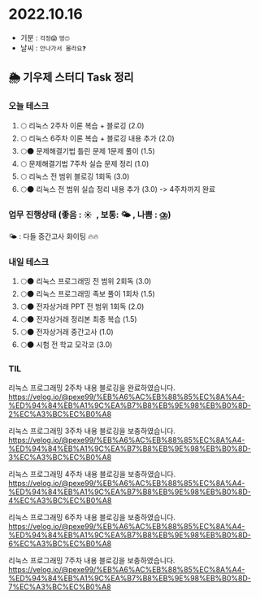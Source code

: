# 2022.10.16

- 기분 : `걱정😱` `멍🙄`
- 날씨 : `안나가서 몰라요❓`

## 🌦️ 기우제 스터디 Task 정리

### 오늘 테스크

1. 🌕 리눅스 2주차 이론 복습 + 블로깅 (2.0)
2. 🌕 리눅스 6주차 이론 복습 + 블로깅 내용 추가 (2.0)
3. 🌕🌑 문제해결기법 틀린 문제 1문제 풀이 (1.5)
4. 🌕 문제해결기법 7주차 실습 문제 정리 (1.0)
5. 🌕 리눅스 전 범위 블로깅 1회독 (3.0)
6. 🌕🌑 리눅스 전 범위 실습 정리 내용 추가 (3.0) -> 4주차까지 완료

### 업무 진행상태 (좋음 : ☀  , 보통: 🌤 , 나쁨 : ⛈)

🌤 : 다들 중간고사 화이팅 🔥🔥

### 내일 테스크

1. 🌕🌑 리눅스 프로그래밍 전 범위 2회독 (3.0)
2. 🌕🌑 리눅스 프로그래밍 족보 풀이 1회차 (1.5)
3. 🌕🌑 전자상거래 PPT 전 범위 1회독 (2.0)
4. 🌕🌑 전자상거래 정리본 최종 복습 (1.5)
5. 🌕🌑 전자상거래 중간고사 (1.0)
6. 🌕🌑 시험 전 학교 모각코 (3.0)

### TIL

리눅스 프로그래밍 2주차 내용 블로깅을 완료하였습니다.  
https://velog.io/@pexe99/%EB%A6%AC%EB%88%85%EC%8A%A4-%ED%94%84%EB%A1%9C%EA%B7%B8%EB%9E%98%EB%B0%8D-2%EC%A3%BC%EC%B0%A8

리눅스 프로그래밍 3주차 내용 블로깅을 보충하였습니다.
https://velog.io/@pexe99/%EB%A6%AC%EB%88%85%EC%8A%A4-%ED%94%84%EB%A1%9C%EA%B7%B8%EB%9E%98%EB%B0%8D-3%EC%A3%BC%EC%B0%A8

리눅스 프로그래밍 4주차 내용 블로깅을 보충하였습니다.
https://velog.io/@pexe99/%EB%A6%AC%EB%88%85%EC%8A%A4-%ED%94%84%EB%A1%9C%EA%B7%B8%EB%9E%98%EB%B0%8D-4%EC%A3%BC%EC%B0%A8

리눅스 프로그래밍 6주차 내용 블로깅을 보충하였습니다.  
https://velog.io/@pexe99/%EB%A6%AC%EB%88%85%EC%8A%A4-%ED%94%84%EB%A1%9C%EA%B7%B8%EB%9E%98%EB%B0%8D-6%EC%A3%BC%EC%B0%A8

리눅스 프로그래밍 7주차 내용 블로깅을 보충하였습니다.  
https://velog.io/@pexe99/%EB%A6%AC%EB%88%85%EC%8A%A4-%ED%94%84%EB%A1%9C%EA%B7%B8%EB%9E%98%EB%B0%8D-7%EC%A3%BC%EC%B0%A8
